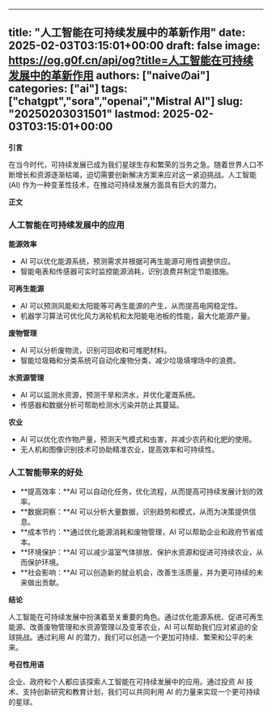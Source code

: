 
---
title: "人工智能在可持续发展中的革新作用"
date: 2025-02-03T03:15:01+00:00
draft: false
image: https://og.g0f.cn/api/og?title=人工智能在可持续发展中的革新作用
authors: ["naiveのai"]
categories: ["ai"]
tags: ["chatgpt","sora","openai","Mistral AI"]
slug: "20250203031501"
lastmod: 2025-02-03T03:15:01+00:00
---
**引言**

在当今时代，可持续发展已成为我们星球生存和繁荣的当务之急。随着世界人口不断增长和资源逐渐枯竭，迫切需要创新解决方案来应对这一紧迫挑战。人工智能 (AI) 作为一种变革性技术，在推动可持续发展方面具有巨大的潜力。

**正文**

### 人工智能在可持续发展中的应用

**能源效率**

* AI 可以优化能源系统，预测需求并根据可再生能源可用性调整供应。
* 智能电表和传感器可实时监控能源消耗，识别浪费并制定节能措施。

**可再生能源**

* AI 可以预测风能和太阳能等可再生能源的产生，从而提高电网稳定性。
* 机器学习算法可优化风力涡轮机和太阳能电池板的性能，最大化能源产量。

**废物管理**

* AI 可以分析废物流，识别可回收和可堆肥材料。
* 智能垃圾箱和分类系统可自动化废物分类，减少垃圾填埋场中的浪费。

**水资源管理**

* AI 可以监测水资源，预测干旱和洪水，并优化灌溉系统。
* 传感器和数据分析可帮助检测水污染并防止其蔓延。

**农业**

* AI 可以优化农作物产量，预测天气模式和虫害，并减少农药和化肥的使用。
* 无人机和图像识别技术可协助精准农业，提高效率和可持续性。

### 人工智能带来的好处

* **提高效率：**AI 可以自动化任务，优化流程，从而提高可持续发展计划的效率。
* **数据洞察：**AI 可以分析大量数据，识别趋势和模式，从而为决策提供信息。
* **成本节约：**通过优化能源消耗和废物管理，AI 可以帮助企业和政府节省成本。
* **环境保护：**AI 可以减少温室气体排放、保护水资源和促进可持续农业，从而保护环境。
* **社会影响：**AI 可以创造新的就业机会，改善生活质量，并为更可持续的未来做出贡献。

**结论**

人工智能在可持续发展中扮演着至关重要的角色。通过优化能源系统、促进可再生能源、改善废物管理和水资源管理以及变革农业，AI 可以帮助我们应对紧迫的全球挑战。通过利用 AI 的潜力，我们可以创造一个更加可持续、繁荣和公平的未来。

**号召性用语**

企业、政府和个人都应该探索人工智能在可持续发展中的应用。通过投资 AI 技术、支持创新研究和教育计划，我们可以共同利用 AI 的力量来实现一个更可持续的星球。